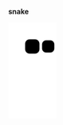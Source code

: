 
<!--
**lmxyjy/lmxyjy** is a ✨ _special_ ✨ repository because its `README.md` (this file) appears on your GitHub profile.
   
Here are some ideas to get you started:    
      
- 🔭 I’m currently working on  ...         
- 🌱 I’m currently learning ...          
- 👯 I’m looking to collaborate on ...       
- 🤔 I’m looking for help with ... 
- 💬 Ask me about ...    
- 📫 How to reach me: ...   
- 😄 Pronouns: ... 
- ⚡ Fun fact: ... contribs 
--> 
<!-- 
![icons8-level-up-your-coding-skills-and-quickly-land-a-job-14](https://user-images.githubusercontent.com/48620706/157663392-bf508ac4-1b2e-4618-9b8a-20a65913b074.png)LeetCode：[web_thomas](https://leetcode-cn.com/u/web_thomas/) | Blog：[thomas-void0](https://github.com/thomas-void0/blogs) -->
<!-- 
**stats**

[![Top Langs](https://github-readme-stats.vercel.app/api/top-langs/?username=thomas-void0&layout=compact&theme=default&hide_border=true)](https://github.com/anuraghazra/github-readme-stats)[![Anurag's GitHub stats](https://github-readme-stats.vercel.app/api?username=thomas-void0&show_icons=true&hide=stars&include_all_commits=true&count_private=true&line_height=24&theme=default&hide_border=true)](https://github.com/anuraghazra/github-readme-stats) -->

**snake** 

![my snake](https://github.com/thomas-void0/thomas-void0/blob/output/github-snake.svg)

<!-- **profile-3d-contrib**  

![profile-3d-contrib](./profile-3d-contrib/profile-green-animate.svg) -->
  
  
 
